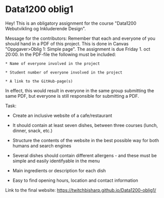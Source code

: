 # Data1200 oblig1
 Hey!
 This is an obligatory assignment for the course "Data1200 Webutvikling og Inkluderende Design".

 Message for the contributors:
 Remember that each and everyone of you should hand in a PDF of this project.
 This is done in Canvas "Oppgaver>Oblig 1: Simple page".
 The assignment is due Friday 1. oct 20:00.
 In the PDF-file the following must be included:

    * Name of everyone involved in the project

    * Student number of everyone involved in the project

    * A link to the GitHub-page(s)
    
In effect, this would result in everyone in the same group submitting the same PDF, but everyone is still responsible for submitting a PDF.


Task:

* Create an inclusive website of a cafe/restaurant

* It should contain at least seven dishes, between three courses (lunch, dinner, snack, etc.)

* Structure the contents of the website in the best possible way for both humans and search engines

* Several dishes should contain different allergens - and these must be simple and easily identifyable in the menu

* Main ingredients or description for each dish

* Easy to find opening hours, location and contact information


Link to the final website: https://twitchbisharp.github.io/Data1200-oblig1/